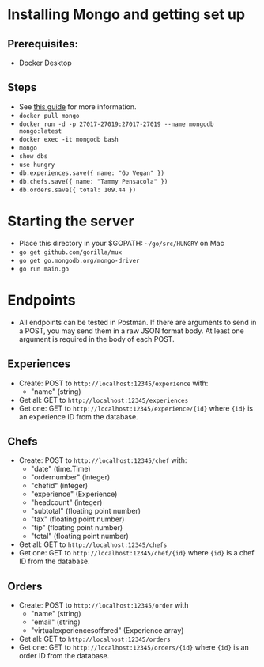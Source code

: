# Installing Mongo and getting set up
## Prerequisites:
- Docker Desktop

## Steps
- See [this guide](https://www.thepolyglotdeveloper.com/2019/01/getting-started-mongodb-docker-container-deployment/) for more information.
- `docker pull mongo`
- `docker run -d -p 27017-27019:27017-27019 --name mongodb mongo:latest`
- `docker exec -it mongodb bash`
- `mongo`
- `show dbs`
- `use hungry`
- `db.experiences.save({ name: "Go Vegan" })`
- `db.chefs.save({ name: "Tammy Pensacola" })`
- `db.orders.save({ total: 109.44 })`

# Starting the server
- Place this directory in your $GOPATH: `~/go/src/HUNGRY` on Mac
- `go get github.com/gorilla/mux`
- `go get go.mongodb.org/mongo-driver`
- `go run main.go`

# Endpoints

- All endpoints can be tested in Postman. If there are arguments to send in a POST, you may send them in a raw JSON format body. At least one argument is required in the body of each POST.

## Experiences
- Create: POST to `http://localhost:12345/experience` with:
    - "name" (string)
- Get all: GET to `http://localhost:12345/experiences`
- Get one: GET to `http://localhost:12345/experience/{id}` where `{id}` is an experience ID from the database.

## Chefs
- Create: POST to `http://localhost:12345/chef` with:
    - "date" (time.Time)
    - "ordernumber" (integer) 
    - "chefid" (integer)
    - "experience" (Experience) 
    - "headcount" (integer) 
    - "subtotal" (floating point number)
    - "tax" (floating point number)
    - "tip" (floating point number)
    - "total" (floating point number)
- Get all: GET to `http://localhost:12345/chefs`
- Get one: GET to `http://localhost:12345/chef/{id}` where `{id}` is a chef ID from the database.

## Orders
- Create: POST to `http://localhost:12345/order` with
    - "name" (string)
    - "email" (string)
    - "virtualexperiencesoffered" (Experience array)
- Get all: GET to `http://localhost:12345/orders`
- Get one: GET to `http://localhost:12345/orders/{id}` where `{id}` is an order ID from the database.